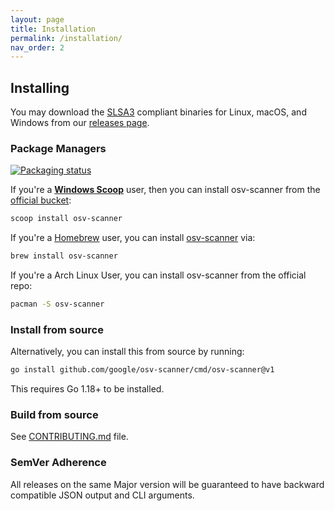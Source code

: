 ```yaml
---
layout: page
title: Installation
permalink: /installation/
nav_order: 2
---
```


## Installing

You may download the [SLSA3](https://slsa.dev) compliant binaries for Linux, macOS, and Windows from our [releases page](https://github.com/google/osv-scanner/releases).

### Package Managers

[![Packaging status](https://repology.org/badge/vertical-allrepos/osv-scanner.svg)](https://repology.org/project/osv-scanner/versions)

If you're a [**Windows Scoop**](https://scoop.sh) user, then you can install osv-scanner from the [official bucket](https://github.com/ScoopInstaller/Main/blob/master/bucket/osv-scanner.json):

```bash
scoop install osv-scanner
```

If you're a [Homebrew](https://brew.sh/) user, you can install [osv-scanner](https://formulae.brew.sh/formula/osv-scanner) via:

```bash
brew install osv-scanner
```

If you're a Arch Linux User, you can install osv-scanner from the official repo:
```bash
pacman -S osv-scanner
```

### Install from source

Alternatively, you can install this from source by running:

```bash
go install github.com/google/osv-scanner/cmd/osv-scanner@v1
```

This requires Go 1.18+ to be installed.

### Build from source

See [CONTRIBUTING.md](CONTRIBUTING.md) file.

### SemVer Adherence

All releases on the same Major version will be guaranteed to have backward compatible JSON output and CLI arguments.